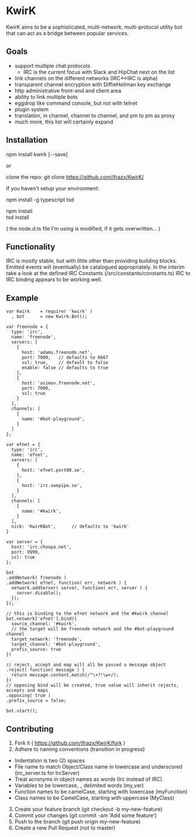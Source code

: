 
# KwirK

KwirK aims to be a sophisticated, multi-network, multi-protocol utility bot that can
act as a bridge between popular services.

## Goals

- support multiple chat protocols  
  - IRC is the current focus with Slack and HipChat next on the list  
- link channels on the different networks  (IRC<->IRC is alpha)
- transparent channel encryption with DiffieHellman key exchange  
- http administrative front-end and client area  
- ability to link multiple bots  
- eggdrop like command console, but not with telnet  
- plugin system  
- translation, in channel, channel to channel, and pm to pm as proxy
- much more, this list will certainly expand  

## Installation

npm install kwirk [--save]

or  

clone the repo: git clone https://github.com/jfrazx/KwirK/

If you haven't setup your environment:  

npm install -g typescript tsd  

npm install  
tsd install  

( the node.d.ts file I'm using is modified, if it gets overwritten... )  

## Functionality

IRC is mostly stable, but with little other than providing building blocks.
Emitted events will (eventually) be catalogued appropriately. In the interim take a look at the defined IRC Constants (/src/constants/constants.ts)
IRC to IRC binding appears to be working well.

## Example
```
var Kwirk    = require( 'kwirk' )
  , bot      = new Kwirk.Bot();

var freenode = {
  type: 'irc',
  name: 'freenode',
  servers: [
    {
      host: 'adams.freenode.net',
      port: 7000,   // defaults to 6667
      ssl: true,    // default to false
      enable: false // defaults to true
    },
    {
      host: 'asimov.freenode.net',
      port: 7000,
      ssl: true
    }
  ],
  channels: [
    {
      name: '#bot-playground',
    }
  ]
};

var efnet = {
  type: 'irc',
  name: 'efnet',
  servers: [
    {
      host: 'efnet.port80.se',
    },
    {
      host: 'irc.swepipe.se',
    }
  ],
  channels: [
    {
      name: '#kwirk',
    }
  ],
  nick: 'KwirKBot',      // defaults to 'kwirk'
}

var server = {
  host: 'irc.choopa.net',
  port: 9999,
  ssl: true
};

bot
.addNetwork( freenode )
.addNetwork( efnet, function( err, network ) {
  network.addServer( server, function( err, server ) {
    server.disable();
  });
});

// this is binding to the efnet network and the #kwirk channel
bot.network['efnet'].bind({
  source_channel: '#kwirk',
  // the target will be freenode network and the #bot-playground channel
  target_network: 'freenode',
  target_channel: '#bot-playground',
  prefix_source: true
})

// reject, accept and map will all be passed a message object
.reject( function( message ) {
  return message.content.match(/^\+?!\w+/);
})
// opposing bind will be created, true value will inherit rejects, accepts and maps
.opposing( true )
.prefix_source = false;

bot.start();

```
## Contributing

1. Fork it ( https://github.com/jfrazx/KwirK/fork )
2. Adhere to naming conventions (transition in progress)
  - Indentation is two (2) spaces
  - File name to match Object/Class name in lowercase and underscored (irc_server.ts for IrcServer)
  - Treat acronyms in object names as words (Irc instead of IRC)
  - Variables to be lowercase, _ delimited words (my_var)
  - Function names to be camelCase, starting with lowercase (myFunction)
  - Class names to be CamelCase, starting with uppercase (MyClass)
3. Create your feature branch (git checkout -b my-new-feature)
4. Commit your changes (git commit -am 'Add some feature')
5. Push to the branch (git push origin my-new-feature)
6. Create a new Pull Request (not to master)
